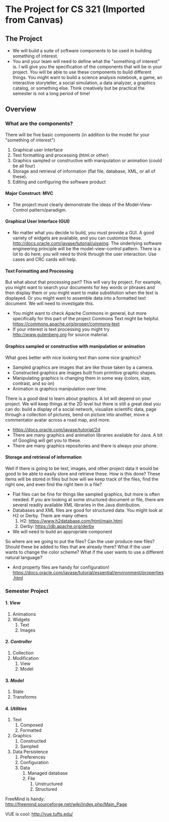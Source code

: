 # The Project for CS 321 (Imported from Canvas)

## The Project
* We will build a suite of software components to be used in building something of interest.
* You and your team will need to define what the "something of interest" is. I will give you the specification of the components that will be in your project. You will be able to use these components to build different things. You might want to build a science analysis notebook, a game, an interactive storyteller, a social simulation, a data analyzer, a graphics catalog, or something else. Think creatively but be practical the semester is not a long period of time!

## Overview

### What are the components?
There will be five basic components (in addition to the model for your "something of interest")
1. Graphical user interface
2. Text formatting and processing (html or other)
3. Graphics sampled or constructive with manipulation or animation (could be all four)
4. Storage and retrieval of information (flat file, database, XML, or all of these).
5. Editing and configuring the software product

#### Major Construct: MVC
* The project must clearly demonstrate the ideas of the Model-View-Control pattern/paradigm.

#### Graphical User Interface (GUI)
* No matter what you decide to build, you must provide a GUI. A good variety of widgets are available, and you can customize these. http://docs.oracle.com/javase/tutorial/uiswing. The underlying software engineering principle will be the model-view-control pattern. There is a lot to do here; you will need to think through the user interaction. Use cases and CRC cards will help.

#### Text Formatting and Processing
But what about that processing part? This will vary by project. For example, you might want to search your documents for key words or phrases and then display them or you might want to make substitution when the text is displayed. Or you might want to assemble data into a formatted text document. We will need to investigate this.
* You might want to check Apache Commons in general, but more specifically for this part of the project Commons Text might be helpful. https://commons.apache.org/proper/commons‐text
* If your interest is text processing you might try http://www.gutenberg.org for source material.

#### Graphics sampled or constructive with manipulation or animation
What goes better with nice looking text than some nice graphics?
* Sampled graphics are images that are like those taken by a camera.
* Constructed graphics are images built from primitive graphic shapes.
* Manipulating graphics is changing them in some way (colors, size, contrast, and so on)
* Animation is graphics manipulation over time.

There is a good deal to learn about graphics. A lot will depend on your project. We will keep things at the 2D level but there is still a great deal you can do: build a display of a social network, visualize scientific data, page through a collection of pictures, bend on picture into another, move a commentator avatar across a road map, and more.
* https://docs.oracle.com/javase/tutorial/2d
* There are many graphics and animation libraries available for Java. A bit of Googling will get you to these.
* There are many graphics repositories and there is always your phone.

#### Storage and retrieval of information
Well if there is going to be text, images, and other project data it would be good to be able to easily store and retrieve these. How is this done? These items will be stored in files but how will we keep track of the files, find the right one, and even find the right item in a file?
* Flat files can be fine for things like sampled graphics, but more is often needed. If you are looking at some structured document or file, there are several readily available XML libraries in the Java distribution.
* Databases and XML files are good for structured data. You might look at H2 or Derby. There are many others
   1. H2: https://www.h2database.com/html/main.html
   2. Derby: https://db.apache.org/derby
* We will need to build an appropriate component

So where are we going to put the files? Can the user produce new files? Should these be added to files that are already there? What if the user wants to change the color scheme? What if the user wants to use a different natural language?
* And property files are handy for configuration! https://docs.oracle.com/javase/tutorial/essential/environment/properties.html


### Semester Project
#### 1. *View*
1. Animations
2. Widgets
   1. Text
   2. Images
#### 2. *Controller*
1. Collection
2. Modification
   1. View
   2. Model
#### 3. *Model*
1. State
2. Transforms
#### 4. *Utilities*
1. Text
   1. Composed
   2. Formatted
2. Graphics
   1. Constructed
   2. Sampled
3. Data Persistence
   1. Preferences
   2. Configuration
   3. Data
      1. Managed database
      2. File
         1. Unstructured
         2. Structured
         
FreeMind is handy: http://freemind.sourceforge.net/wiki/index.php/Main_Page

VUE is cool: http://vue.tufts.edu/
